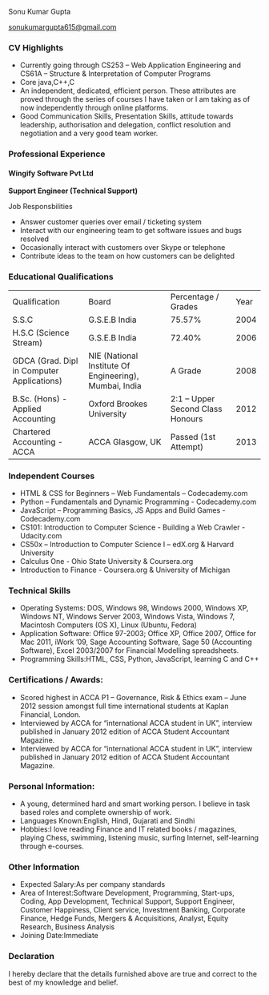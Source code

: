 <html>
 <head>
<link type="text/css" rel="stylesheet" href="https://www.dropbox.com/s/trsldt0me90jzs8/resume.css"/>
<title></title> 
</head>
<body>
<div id="header">
<p id="name">Sonu Kumar Gupta</p>
         <a href="mailto:@gmail.com" target="_blank"><p id="email">sonukumargupta615@gmail.com</p></a>
     </div>
     <div class="left">
     </div>
     <div class="right">
            <h3>CV Highlights</h3>
            <p>
            <ul>
                <li>Currently going through CS253 – Web Application Engineering and CS61A – Structure & Interpretation of Computer Programs</li>
                <li>Core java,C++,C</li>
                <li>An independent, dedicated, efficient person. These attributes are proved through the series of courses I have taken or I am taking as of now independently through online platforms.</li>
                <li>Good Communication Skills, Presentation Skills, attitude towards leadership, authorisation and delegation, conflict resolution and negotiation and a very good team worker.</li></ul>
            </p>
            <h3>Professional Experience</h3>
            <h4 id="company-name">Wingify Software Pvt Ltd</h4>
            <p id="job-title"><strong>Support Engineer (Technical Support)</strong></p>
            <p id="job-responsibilities">Job Responsbilities</p>
            <p>
            <ul>
                <li>Answer customer queries over email / ticketing system</li>
                <li>Interact with our engineering team to get software issues and bugs resolved</li>
                <li>Occasionally interact with customers over Skype or telephone</li>
                <li>Contribute ideas to the team on how customers can be delighted</li></ul>
            </p>
            <h3>Educational Qualifications</h3>
            <table>
                <tr id="heading">
                    <td>Qualification</td>
                    <td>Board</td>
                    <td>Percentage / Grades</td>
                    <td>Year</td>
                </tr>
                <tr>
                    <td>S.S.C</td>
                    <td>G.S.E.B India</td>
                    <td>75.57%</td>
                    <td>2004</td>
                </tr>
                <tr>
                    <td>H.S.C (Science Stream)</td>
                    <td>G.S.E.B India</td>
                    <td>72.40%</td>
                    <td>2006</td>
                </tr>
                <tr>
                    <td>GDCA (Grad. Dipl in Computer Applications)</td>
                    <td>NIE (National Institute Of Engineering), Mumbai, India</td>
                    <td>A Grade</td>
                    <td>2008</td>
                </tr>
                <tr>
                    <td>B.Sc. (Hons) - Applied Accounting</td>
                    <td>Oxford Brookes University</td>
                    <td>2:1 – Upper Second Class Honours</td>
                    <td>2012</td>
                </tr>
                <tr>
                    <td>Chartered Accounting - ACCA</td>
                    <td>ACCA Glasgow, UK</td>
                    <td>Passed (1st Attempt)</td>
                    <td>2013</td>
                </tr>
            </table>
            <h3>Independent Courses</h3>
            <p>
            <ul>
                <li>
                <span id="course-name">HTML & CSS for Beginners – Web Fundamentals</span> – Codecademy.com</li>
                <li>
                <span id="course-name">Python – Fundamentals and Dynamic Programming </span> - Codecademy.com</li>
                <li>
                <span id="course-name">JavaScript – Programming Basics, JS Apps and Build Games </span> - Codecademy.com</li>
                <li>
                <span id="course-name">CS101: Introduction to Computer Science - Building a Web Crawler</span> - Udacity.com</li>
                <li>
                <span id="course-name">CS50x – Introduction to Computer Science I</span> – edX.org & Harvard University</li>
                <li>
                <span id="course-name">Calculus One</span> - Ohio State University & Coursera.org</li>
                <li>
                <span id="course-name">Introduction to Finance</span> - Coursera.org & University of Michigan</li>
            </ul>
            <h3>Technical Skills</h3>
            <p>
            <ul>
                <li>
                <span id="course-name">Operating Systems:</span> DOS, Windows 98, Windows 2000, Windows XP, Windows NT, Windows Server 2003, Windows Vista, Windows 7, Macintosh Computers (OS X), Linux (Ubuntu, Fedora)</li>
                <li>
                <span id="course-name">Application Software:</span> Office 97-2003; Office XP, Office 2007, Office for Mac 2011, iWork ’09, Sage Accounting Software, Sage 50 (Accounting Software), Excel 2003/2007 for Financial Modelling spreadsheets.</li>
                <li>
                <span id="course-name">Programming Skills:</span>HTML, CSS, Python, JavaScript, learning C and C++</li></ul>
            </p>
            <h3>Certifications / Awards:</h3>
            <p>
            <ul>
                <li>Scored highest in ACCA P1 – Governance, Risk & Ethics exam – June 2012 session amongst full time international students at Kaplan Financial, London.</li>
                <li>Interviewed by ACCA for “international ACCA student in UK”, interview published in January 2012 edition of ACCA Student Accountant Magazine.</li>
                <li>Interviewed by ACCA for “international ACCA student in UK”, interview published in January 2012 edition of ACCA Student Accountant Magazine.</li></ul>
            </p>
            <h3>Personal Information:</h3>
            <p>
            <ul>
                <li>
                A young, determined hard and smart working person. I believe in task based roles and complete ownership of work.
                <li>
                <span id="course-name">Languages Known:</span>English, Hindi, Gujarati and Sindhi</li>
                <li>
                <span id="course-name">Hobbies:</span>I love reading Finance and IT related books / magazines, playing Chess, swimming, listening music, surfing Internet, self-learning through e-courses.</li> </ul>
            </p>
            <h3>Other Information</h3>
            <p>
            <ul>
                <li>
                <span id="course-name">Expected Salary:</span>As per company standards</li>
                <li>
                <span id="course-name">Area of Interest:</span>Software Development, Programming, Start-ups, Coding, App Development, Technical Support, Support Engineer, Customer Happiness, Client service, Investment Banking, Corporate Finance, Hedge Funds, Mergers & Acquisitions, Analyst, Equity Research, Business Analysis</li>
                <li>
                <span id="course-name">Joining Date:</span>Immediate</li></ul>
            </p>
            <h3>Declaration</h3>
            <p>
            I hereby declare that the details furnished above are true and correct to the best of my knowledge and belief.</p>
     </div>
     <div id="footer"></div>
    </body>
</html>
